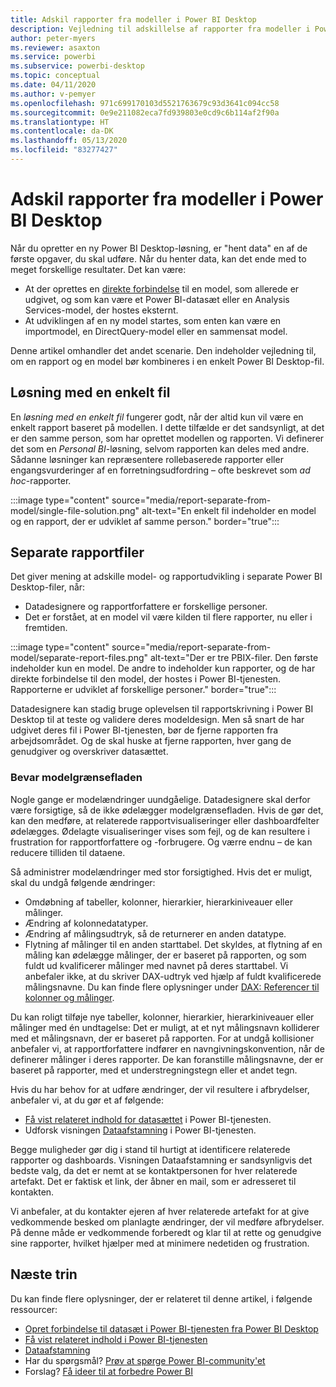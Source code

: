 ```yaml
---
title: Adskil rapporter fra modeller i Power BI Desktop
description: Vejledning til adskillelse af rapporter fra modeller i Power BI Desktop.
author: peter-myers
ms.reviewer: asaxton
ms.service: powerbi
ms.subservice: powerbi-desktop
ms.topic: conceptual
ms.date: 04/11/2020
ms.author: v-pemyer
ms.openlocfilehash: 971c699170103d5521763679c93d3641c094cc58
ms.sourcegitcommit: 0e9e211082eca7fd939803e0cd9c6b114af2f90a
ms.translationtype: HT
ms.contentlocale: da-DK
ms.lasthandoff: 05/13/2020
ms.locfileid: "83277427"
---
```

# <a name="separate-reports-from-models-in-power-bi-desktop"></a>Adskil rapporter fra modeller i Power BI Desktop

Når du opretter en ny Power BI Desktop-løsning, er "hent data" en af de første opgaver, du skal udføre. Når du henter data, kan det ende med to meget forskellige resultater. Det kan være:

- At der oprettes en [direkte forbindelse](../connect-data/desktop-report-lifecycle-datasets.md) til en model, som allerede er udgivet, og som kan være et Power BI-datasæt eller en Analysis Services-model, der hostes eksternt.
- At udviklingen af en ny model startes, som enten kan være en importmodel, en DirectQuery-model eller en sammensat model.

Denne artikel omhandler det andet scenarie. Den indeholder vejledning til, om en rapport og en model bør kombineres i en enkelt Power BI Desktop-fil.

## <a name="single-file-solution"></a>Løsning med en enkelt fil

En _løsning med en enkelt fil_ fungerer godt, når der altid kun vil være en enkelt rapport baseret på modellen. I dette tilfælde er det sandsynligt, at det er den samme person, som har oprettet modellen og rapporten. Vi definerer det som en _Personal BI_-løsning, selvom rapporten kan deles med andre. Sådanne løsninger kan repræsentere rollebaserede rapporter eller engangsvurderinger af en forretningsudfordring – ofte beskrevet som _ad hoc_-rapporter.

:::image type="content" source="media/report-separate-from-model/single-file-solution.png" alt-text="En enkelt fil indeholder en model og en rapport, der er udviklet af samme person." border="true":::

## <a name="separate-report-files"></a>Separate rapportfiler

Det giver mening at adskille model- og rapportudvikling i separate Power BI Desktop-filer, når:

- Datadesignere og rapportforfattere er forskellige personer.
- Det er forstået, at en model vil være kilden til flere rapporter, nu eller i fremtiden.

:::image type="content" source="media/report-separate-from-model/separate-report-files.png" alt-text="Der er tre PBIX-filer. Den første indeholder kun en model. De andre to indeholder kun rapporter, og de har direkte forbindelse til den model, der hostes i Power BI-tjenesten. Rapporterne er udviklet af forskellige personer." border="true":::

Datadesignere kan stadig bruge oplevelsen til rapportskrivning i Power BI Desktop til at teste og validere deres modeldesign. Men så snart de har udgivet deres fil i Power BI-tjenesten, bør de fjerne rapporten fra arbejdsområdet. Og de skal huske at fjerne rapporten, hver gang de genudgiver og overskriver datasættet.

### <a name="preserve-the-model-interface"></a>Bevar modelgrænsefladen

Nogle gange er modelændringer uundgåelige. Datadesignere skal derfor være forsigtige, så de ikke ødelægger modelgrænsefladen. Hvis de gør det, kan den medføre, at relaterede rapportvisualiseringer eller dashboardfelter ødelægges. Ødelagte visualiseringer vises som fejl, og de kan resultere i frustration for rapportforfattere og -forbrugere. Og værre endnu – de kan reducere tilliden til dataene.

Så administrer modelændringer med stor forsigtighed. Hvis det er muligt, skal du undgå følgende ændringer:

- Omdøbning af tabeller, kolonner, hierarkier, hierarkiniveauer eller målinger.
- Ændring af kolonnedatatyper.
- Ændring af målingsudtryk, så de returnerer en anden datatype.
- Flytning af målinger til en anden starttabel. Det skyldes, at flytning af en måling kan ødelægge målinger, der er baseret på rapporten, og som fuldt ud kvalificerer målinger med navnet på deres starttabel. Vi anbefaler ikke, at du skriver DAX-udtryk ved hjælp af fuldt kvalificerede målingsnavne. Du kan finde flere oplysninger under [DAX: Referencer til kolonner og målinger](dax-column-measure-references.md).

Du kan roligt tilføje nye tabeller, kolonner, hierarkier, hierarkiniveauer eller målinger med én undtagelse: Det er muligt, at et nyt målingsnavn kolliderer med et målingsnavn, der er baseret på rapporten. For at undgå kollisioner anbefaler vi, at rapportforfattere indfører en navngivningskonvention, når de definerer målinger i deres rapporter. De kan foranstille målingsnavne, der er baseret på rapporter, med et understregningstegn eller et andet tegn.

Hvis du har behov for at udføre ændringer, der vil resultere i afbrydelser, anbefaler vi, at du gør et af følgende:

- [Få vist relateret indhold for datasættet](../consumer/end-user-related.md#view-related-content-for-a-dataset) i Power BI-tjenesten.
- Udforsk visningen [Dataafstamning](../collaborate-share/service-data-lineage.md) i Power BI-tjenesten.

Begge muligheder gør dig i stand til hurtigt at identificere relaterede rapporter og dashboards. Visningen Dataafstamning er sandsynligvis det bedste valg, da det er nemt at se kontaktpersonen for hver relaterede artefakt. Det er faktisk et link, der åbner en mail, som er adresseret til kontakten.

Vi anbefaler, at du kontakter ejeren af hver relaterede artefakt for at give vedkommende besked om planlagte ændringer, der vil medføre afbrydelser. På denne måde er vedkommende forberedt og klar til at rette og genudgive sine rapporter, hvilket hjælper med at minimere nedetiden og frustration.

## <a name="next-steps"></a>Næste trin

Du kan finde flere oplysninger, der er relateret til denne artikel, i følgende ressourcer:

- [Opret forbindelse til datasæt i Power BI-tjenesten fra Power BI Desktop](../connect-data/desktop-report-lifecycle-datasets.md)
- [Få vist relateret indhold i Power BI-tjenesten](../consumer/end-user-related.md)
- [Dataafstamning](../collaborate-share/service-data-lineage.md)
- Har du spørgsmål? [Prøv at spørge Power BI-community'et](https://community.powerbi.com/)
- Forslag? [Få ideer til at forbedre Power BI](https://ideas.powerbi.com/)

